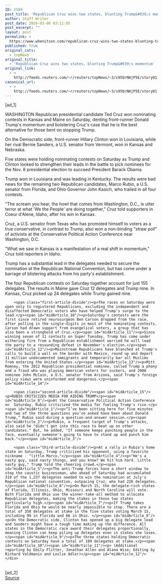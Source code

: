 ```yaml
---
ID: 1589
post_title: 'Republican Cruz wins two states, blunting Trump&#039;s momentum'
author: Staff Writer
post_date: 2016-03-06 03:11:05
post_excerpt: ""
layout: post
permalink: >
  https://www.whenitson.com/republican-cruz-wins-two-states-blunting-trumps-momentum/
published: true
original_cats:
  - topNews
original_title:
  - 'Republican Cruz wins two states, blunting Trump&#039;s momentum'
original_link:
  - >
    http://feeds.reuters.com/~r/reuters/topNews/~3/s95QrNHjP5E/story01.htm
canonical_url:
  - >
    http://feeds.reuters.com/~r/reuters/topNews/~3/s95QrNHjP5E/story01.htm
---
```

 [ad_1]
<br><div id="articleText">
<span id="midArticle_start"/>

<span id="midArticle_0"/><span class="focusParagraph" readability="5"><p><span class="articleLocation">WASHINGTON</span> Republican presidential candidate Ted Cruz won nominating contests in Kansas and Maine on Saturday, denting front-runner Donald Trump's momentum and bolstering Cruz's case that he is the best alternative for those bent on stopping Trump.</p></span><span id="midArticle_1"/><p>On the Democratic side, front-runner Hillary Clinton won in Louisiana, while her rival Bernie Sanders, a U.S. senator from Vermont, won in Kansas and Nebraska.</p><span id="midArticle_2"/><p>Five states were holding nominating contests on Saturday as Trump and Clinton looked to strengthen their leads in the battle to pick nominees for the Nov. 8 presidential election to succeed President Barack Obama.</p><span id="midArticle_3"/><p>Trump won in Louisiana and was leading in Kentucky. The results were bad news for the remaining two Republican candidates, Marco Rubio, a U.S. senator from Florida, and Ohio Governor John Kasich, who trailed in all four contests.</p><span id="midArticle_4"/><p>"The scream you hear, the howl that comes from Washington, D.C., is utter terror at what 'We the People' are doing together," Cruz told supporters in Coeur d'Alene, Idaho, after his win in Kansas.</p><span id="midArticle_5"/><p>Cruz, a U.S. senator from Texas who has promoted himself to voters as a true conservative, in contrast to Trump, also won a non-binding "straw poll" of activists at the Conservative Political Action Conference near Washington, D.C.</p><span id="midArticle_6"/><p>"What we saw in Kansas is a manifestation of a real shift in momentum," Cruz told reporters in Idaho.</p><span id="midArticle_7"/><p>Trump has a substantial lead in the delegates needed to secure the nomination at the Republican National Convention, but has come under a barrage of blistering attacks from his party's establishment.</p><span id="midArticle_8"/><p>The four Republican contests on Saturday together account for just 155 delegates. The results in Maine gave Cruz 12 delegates and Trump nine. In Kansas, Cruz picked up 24 delegates while Trump gained nine.</p><span id="midArticle_9"/>
        
        <span class="first-article-divide"/><p>The races on Saturday were open only to registered Republicans, excluding the independent and disaffected Democratic voters who have helped Trump's surge to the lead.</p><span id="midArticle_10"/><p>Saturday's contests were the first since retired neurosurgeon Ben Carson dropped from the race, after polling in the single-digits in most of the nominating contests. Carson had drawn support from evangelical voters, a group that has also been a stronghold of Cruz.</p><span id="midArticle_11"/><p>Since winning seven of 11 contests on Super Tuesday, Trump has come under withering fire from a Republican establishment worried he will lead the party to a resounding defeat in November's election.</p><span id="midArticle_12"/><p>Mainstream Republicans have blanched at Trump's calls to build a wall on the border with Mexico, round up and deport 11 million undocumented immigrants and temporarily bar all Muslims from entering the United States.</p><span id="midArticle_13"/><p>Mitt Romney, the 2012 Republican presidential nominee, called Trump a phony and a fraud who was playing American voters for suckers, and 2008 nominee John McCain, a U.S. senator from Arizona, said Trump's foreign policy views were uninformed and dangerous.</p><span id="midArticle_14"/>
        
        <span class="second-article-divide"/><span id="midArticle_15"/><p>RUBIO CRITICIZES MEDIA FOR AIDING TRUMP</p><span id="midArticle_0"/><p>At the Conservative Political Action Conference on  Saturday, Rubio criticized the media for fueling Trump's rise.</p><span id="midArticle_1"/><p>“I’ve been sitting here for five minutes and two of the three questions you’ve asked have been about Donald Trump,” Rubio said during a question-and-answer session.</p><span id="midArticle_2"/><p>Rubio, a frequent target of Trump's attacks, also said he "didn't get into this race to beat up on other candidates." But, he added, "If someone keeps punching people in the face, eventually someone's going to have to stand up and punch him back."</p><span id="midArticle_3"/>
        
        <span class="third-article-divide"/><p>At a rally in Rubio's home state on Saturday, Trump criticized his opponent, using a favorite nickname - "little Marco."</p><span id="midArticle_4"/><p>"He's a nasty guy, said nasty things, and you know? We hit him hard. Little nasty guy," Trump told the cheering crowd.</p><span id="midArticle_5"/><p>The anti-Trump forces have a short window to stop the caustic businessman, who ahead of Saturday had accumulated 319 of the 1,237 delegates needed to win the nomination at July's Republican national convention, outpacing Cruz, who had 226 delegates.</p><span id="midArticle_6"/><p>On March 15, the delegate-rich states of Florida, Illinois, Ohio, Missouri and North Carolina will vote. Both Florida and Ohio use the winner-take-all method to allocate Republican delegates, making the stakes in those two states particularly high.</p><span id="midArticle_7"/><p>If Trump takes Florida and Ohio he would be nearly impossible to stop. There are a total of 358 delegates at stake in the five states voting March 15, including 99 in Florida and 66 in Ohio. </p><span id="midArticle_8"/><p>On the Democratic side, Clinton has opened up a big delegate lead and Sanders might have a tough time making up the difference. All states in the Democratic race award their delegates proportionally, meaning Clinton can keep piling up delegates even in states she loses.</p><span id="midArticle_9"/><p>The three states holding Democratic contests on Saturday have a total of 109 delegates at stake.</p><span id="midArticle_10"/><span id="midArticle_11"/><p> (Additional reporting by Emily Flitter, Jonathan Allen and Alana Wise; Editing by Richard Valdmanis and Leslie Adler)</p><span id="midArticle_12"/></div>
<br>[ad_2]
<br><a href="http://feeds.reuters.com/~r/reuters/topNews/~3/s95QrNHjP5E/story01.htm">Source </a>